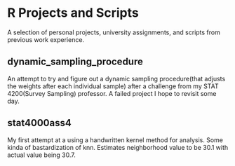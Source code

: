 # R Projects and Scripts

A selection of personal projects, university assignments, and scripts from previous work experience.

## dynamic_sampling_procedure
An attempt to try and figure out a dynamic sampling procedure(that adjusts the weights after each individual sample) after a challenge from my STAT 4200(Survey Sampling) professor. A failed project I hope to revisit some day.

## stat4000ass4
My first attempt at a using a handwritten kernel method for analysis. Some kinda of bastardization of knn. 
Estimates neighborhood value to be 30.1 with actual value being 30.7.

